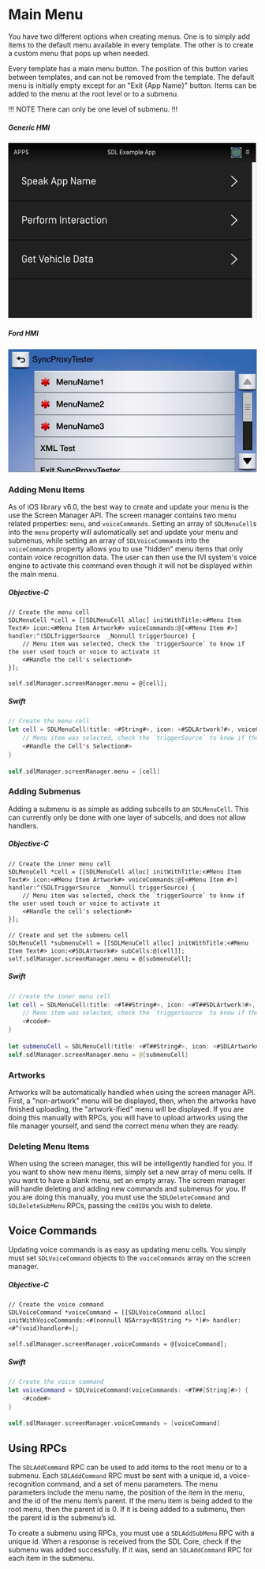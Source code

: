 # Main Menu
You have two different options when creating menus. One is to simply add items to the default menu available in every template. The other is to create a custom menu that pops up when needed.

Every template has a main menu button. The position of this button varies between templates, and can not be removed from the template. The default menu is initially empty except for an "Exit {App Name}" button. Items can be added to the menu at the root level or to a submenu.

!!! NOTE
There can only be one level of submenu.
!!!

##### Generic HMI
![Menu Appearance](assets/generic_MenuAppearance.png)

##### Ford HMI
![Menu Appearance](assets/ford_MenuAppearance.png)

### Adding Menu Items
As of iOS library v6.0, the best way to create and update your menu is the use the Screen Manager API. The screen manager contains two menu related properties: `menu`, and `voiceCommands`. Setting an array of `SDLMenuCell`s into the `menu` property will automatically set and update your menu and submenus, while setting an array of `SDLVoiceCommand`s into the `voiceCommands` property allows you to use "hidden" menu items that only contain voice recognition data. The user can then use the IVI system's voice engine to activate this command even though it will not be displayed within the main menu.

##### Objective-C
```objc
// Create the menu cell
SDLMenuCell *cell = [[SDLMenuCell alloc] initWithTitle:<#Menu Item Text#> icon:<#Menu Item Artwork#> voiceCommands:@[<#Menu Item #>] handler:^(SDLTriggerSource  _Nonnull triggerSource) {
    // Menu item was selected, check the `triggerSource` to know if the user used touch or voice to activate it
    <#Handle the cell's selection#>
}];

self.sdlManager.screenManager.menu = @[cell];
```

##### Swift
```swift
// Create the menu cell
let cell = SDLMenuCell(title: <#String#>, icon: <#SDLArtwork?#>, voiceCommands: <#[String]?#>) { (triggerSource: SDLTriggerSource) in
    // Menu item was selected, check the `triggerSource` to know if the user used touch or voice to activate it
    <#Handle the Cell's Selection#>
}

self.sdlManager.screenManager.menu = [cell]
```

### Adding Submenus
Adding a submenu is as simple as adding subcells to an `SDLMenuCell`. This can currently only be done with one layer of subcells, and does not allow handlers.

##### Objective-C
```objc
// Create the inner menu cell
SDLMenuCell *cell = [[SDLMenuCell alloc] initWithTitle:<#Menu Item Text#> icon:<#Menu Item Artwork#> voiceCommands:@[<#Menu Item #>] handler:^(SDLTriggerSource  _Nonnull triggerSource) {
    // Menu item was selected, check the `triggerSource` to know if the user used touch or voice to activate it
    <#Handle the cell's selection#>
}];

// Create and set the submenu cell
SDLMenuCell *submenuCell = [[SDLMenuCell alloc] initWithTitle:<#Menu Item Text#> icon:<#SDLArtwork#> subCells:@[cell]];
self.sdlManager.screenManager.menu = @[submenuCell];
```

##### Swift
```swift
// Create the inner menu cell
let cell = SDLMenuCell(title: <#T##String#>, icon: <#T##SDLArtwork?#>, voiceCommands: <#T##[String]?#>) { (triggerSource: SDLTriggerSource) in
    // Menu item was selected, check the `triggerSource` to know if the user used touch or voice to activate it
    <#code#>
}

let submenuCell = SDLMenuCell(title: <#T##String#>, icon: <#SDLArtwork#>, subCells:<#T##[SDLMenuCell]#>)
self.sdlManager.screenManager.menu = @[submenuCell]
```

### Artworks
Artworks will be automatically handled when using the screen manager API. First, a "non-artwork" menu will be displayed, then, when the artworks have finished uploading, the "artwork-ified" menu will be displayed. If you are doing this manually with RPCs, you will have to upload artworks using the file manager yourself, and send the correct menu when they are ready.

### Deleting Menu Items
When using the screen manager, this will be intelligently handled for you. If you want to show new menu items, simply set a new array of menu cells. If you want to have a blank menu, set an empty array. The screen manager will handle deleting and adding new commands and submenus for you. If you are doing this manually, you must use the `SDLDeleteCommand` and `SDLDeleteSubMenu` RPCs, passing the `cmdID`s you wish to delete.

## Voice Commands
Updating voice commands is as easy as updating menu cells. You simply must set `SDLVoiceCommand` objects to the `voiceCommands` array on the screen manager.

##### Objective-C
```objc
// Create the voice command
SDLVoiceCommand *voiceCommand = [[SDLVoiceCommand alloc] initWithVoiceCommands:<#(nonnull NSArray<NSString *> *)#> handler:<#^(void)handler#>];

self.sdlManager.screenManager.voiceCommands = @[voiceCommand];
```

##### Swift
```swift
// Create the voice command
let voiceCommand = SDLVoiceCommand(voiceCommands: <#T##[String]#>) {
    <#code#>
}

self.sdlManager.screenManager.voiceCommands = [voiceCommand]
```

## Using RPCs
The `SDLAddCommand` RPC can be used to add items to the root menu or to a submenu. Each `SDLAddCommand` RPC must be sent with a unique id, a voice-recognition command, and a set of menu parameters. The menu parameters include the menu name, the position of the item in the menu, and the id of the menu item’s parent. If the menu item is being added to the root menu, then the parent id is 0. If it is being added to a submenu, then the parent id is the submenu’s id.

To create a submenu using RPCs, you must use a `SDLAddSubMenu` RPC with a unique id. When a response is received from the SDL Core, check if the submenu was added successfully. If it was, send an `SDLAddCommand` RPC for each item in the submenu.